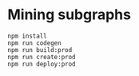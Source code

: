 # Mining subgraphs

```shell
npm install
npm run codegen
npm run build:prod
npm run create:prod
npm run deploy:prod
```
